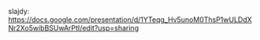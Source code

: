 slajdy: https://docs.google.com/presentation/d/1YTeqg_Hv5unoM0ThsP1wULDdXNr2Xo5wibBSUwArPtI/edit?usp=sharing